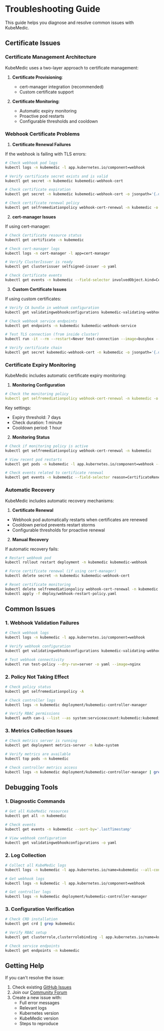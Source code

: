 # Troubleshooting Guide

This guide helps you diagnose and resolve common issues with KubeMedic.

## Certificate Issues

### Certificate Management Architecture

KubeMedic uses a two-layer approach to certificate management:

1. **Certificate Provisioning**:
   - cert-manager integration (recommended)
   - Custom certificate support
   
2. **Certificate Monitoring**:
   - Automatic expiry monitoring
   - Proactive pod restarts
   - Configurable thresholds and cooldown

### Webhook Certificate Problems

1. **Certificate Renewal Failures**

If the webhook is failing with TLS errors:

```bash
# Check webhook pod logs
kubectl logs -n kubemedic -l app.kubernetes.io/component=webhook

# Verify certificate secret exists and is valid
kubectl get secret -n kubemedic kubemedic-webhook-cert

# Check certificate expiration
kubectl get secret -n kubemedic kubemedic-webhook-cert -o jsonpath='{.data.tls\.crt}' | base64 -d | openssl x509 -noout -dates

# Check certificate renewal policy
kubectl get selfremediationpolicy webhook-cert-renewal -n kubemedic -o yaml
```

2. **cert-manager Issues**

If using cert-manager:

```bash
# Check Certificate resource status
kubectl get certificate -n kubemedic

# Check cert-manager logs
kubectl logs -n cert-manager -l app=cert-manager

# Verify ClusterIssuer is ready
kubectl get clusterissuer selfsigned-issuer -o yaml

# Check Certificate events
kubectl get events -n kubemedic --field-selector involvedObject.kind=Certificate
```

3. **Custom Certificate Issues**

If using custom certificates:

```bash
# Verify CA bundle in webhook configuration
kubectl get validatingwebhookconfigurations kubemedic-validating-webhook -o yaml

# Check webhook service endpoints
kubectl get endpoints -n kubemedic kubemedic-webhook-service

# Test TLS connection (from inside cluster)
kubectl run -it --rm --restart=Never test-connection --image=busybox -- wget --no-check-certificate https://kubemedic-webhook-service.kubemedic.svc:443

# Verify certificate chain
kubectl get secret kubemedic-webhook-cert -n kubemedic -o jsonpath='{.data.tls\.crt}' | base64 -d | openssl x509 -text
```

### Certificate Expiry Monitoring

KubeMedic includes automatic certificate expiry monitoring:

1. **Monitoring Configuration**
```yaml
# Check the monitoring policy
kubectl get selfremediationpolicy webhook-cert-renewal -n kubemedic -o yaml
```

Key settings:
- Expiry threshold: 7 days
- Check duration: 1 minute
- Cooldown period: 1 hour

2. **Monitoring Status**
```bash
# Check if monitoring policy is active
kubectl get selfremediationpolicy webhook-cert-renewal -n kubemedic

# View recent pod restarts
kubectl get pods -n kubemedic -l app.kubernetes.io/component=webhook --sort-by=.status.startTime

# Check events related to certificate renewal
kubectl get events -n kubemedic --field-selector reason=CertificateRenewal
```

### Automatic Recovery

KubeMedic includes automatic recovery mechanisms:

1. **Certificate Renewal**
- Webhook pod automatically restarts when certificates are renewed
- Cooldown period prevents restart storms
- Configurable thresholds for proactive renewal

2. **Manual Recovery**

If automatic recovery fails:

```bash
# Restart webhook pod
kubectl rollout restart deployment -n kubemedic kubemedic-webhook

# Force certificate renewal (if using cert-manager)
kubectl delete secret -n kubemedic kubemedic-webhook-cert

# Reset certificate monitoring
kubectl delete selfremediationpolicy webhook-cert-renewal -n kubemedic
kubectl apply -f deploy/webhook-restart-policy.yaml
```

## Common Issues

### 1. Webhook Validation Failures

```bash
# Check webhook logs
kubectl logs -n kubemedic -l app.kubernetes.io/component=webhook

# Verify webhook configuration
kubectl get validatingwebhookconfigurations kubemedic-validating-webhook -o yaml

# Test webhook connectivity
kubectl run test-policy --dry-run=server -o yaml --image=nginx
```

### 2. Policy Not Taking Effect

```bash
# Check policy status
kubectl get selfremediationpolicy -A

# Check controller logs
kubectl logs -n kubemedic deployment/kubemedic-controller-manager

# Verify RBAC permissions
kubectl auth can-i --list --as system:serviceaccount:kubemedic:kubemedic-controller
```

### 3. Metrics Collection Issues

```bash
# Check metrics server is running
kubectl get deployment metrics-server -n kube-system

# Verify metrics are available
kubectl top pods -n kubemedic

# Check controller metrics access
kubectl logs -n kubemedic deployment/kubemedic-controller-manager | grep metrics
```

## Debugging Tools

### 1. Diagnostic Commands

```bash
# Get all KubeMedic resources
kubectl get all -n kubemedic

# Check events
kubectl get events -n kubemedic --sort-by='.lastTimestamp'

# View webhook configuration
kubectl get validatingwebhookconfigurations -o yaml
```

### 2. Log Collection

```bash
# Collect all KubeMedic logs
kubectl logs -n kubemedic -l app.kubernetes.io/name=kubemedic --all-containers

# Get webhook logs
kubectl logs -n kubemedic -l app.kubernetes.io/component=webhook

# Get controller logs
kubectl logs -n kubemedic deployment/kubemedic-controller-manager
```

### 3. Configuration Verification

```bash
# Check CRD installation
kubectl get crd | grep kubemedic

# Verify RBAC setup
kubectl get clusterrole,clusterrolebinding -l app.kubernetes.io/name=kubemedic

# Check service endpoints
kubectl get endpoints -n kubemedic
```

## Getting Help

If you can't resolve the issue:

1. Check existing [GitHub Issues](https://github.com/ikepcampbell/kubemedic/issues)
2. Join our [Community Forum](https://github.com/ikepcampbell/kubemedic/discussions)
3. Create a new issue with:
   - Full error messages
   - Relevant logs
   - Kubernetes version
   - KubeMedic version
   - Steps to reproduce 